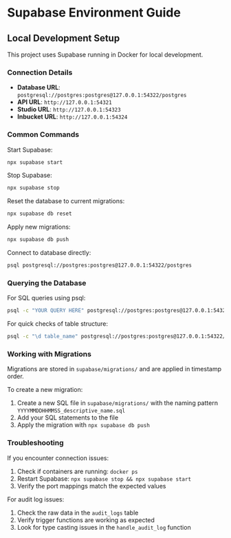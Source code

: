 # Supabase Environment Guide

## Local Development Setup

This project uses Supabase running in Docker for local development.

### Connection Details

- **Database URL**: `postgresql://postgres:postgres@127.0.0.1:54322/postgres`
- **API URL**: `http://127.0.0.1:54321`
- **Studio URL**: `http://127.0.0.1:54323`
- **Inbucket URL**: `http://127.0.0.1:54324`

### Common Commands

Start Supabase:
```bash
npx supabase start
```

Stop Supabase:
```bash
npx supabase stop
```

Reset the database to current migrations:
```bash
npx supabase db reset
```

Apply new migrations:
```bash
npx supabase db push
```

Connect to database directly:
```bash
psql postgresql://postgres:postgres@127.0.0.1:54322/postgres
```

### Querying the Database

For SQL queries using psql:
```bash
psql -c "YOUR QUERY HERE" postgresql://postgres:postgres@127.0.0.1:54322/postgres
```

For quick checks of table structure:
```bash
psql -c "\d table_name" postgresql://postgres:postgres@127.0.0.1:54322/postgres
```

### Working with Migrations

Migrations are stored in `supabase/migrations/` and are applied in timestamp order.

To create a new migration:
1. Create a new SQL file in `supabase/migrations/` with the naming pattern `YYYYMMDDHHMMSS_descriptive_name.sql`
2. Add your SQL statements to the file
3. Apply the migration with `npx supabase db push`

### Troubleshooting

If you encounter connection issues:
1. Check if containers are running: `docker ps`
2. Restart Supabase: `npx supabase stop && npx supabase start`
3. Verify the port mappings match the expected values
   
For audit log issues:
1. Check the raw data in the `audit_logs` table
2. Verify trigger functions are working as expected
3. Look for type casting issues in the `handle_audit_log` function 